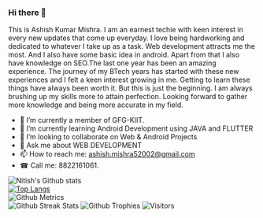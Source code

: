 ### Hi there 👋

This is Ashish Kumar Mishra. I am an earnest techie with keen interest in every new updates that come up everyday. I love being hardworking and dedicated to whatever I take up as a task. Web development attracts me the most. And I also have some basic idea in android. Apart from that I also have knowledge on SEO.The last one year has been an amazing experience. The journey of my BTech years has started with these new experiences and I felt a keen interest growing in me. Getting to learn these things have always been worth it. But this is just the beginning. I am always brushing up my skills more to attain perfection. Looking forward to gather more knowledge and being more accurate in my field.


- 🔭 I’m currently a member of GFG-KIIT.
- 🌱 I’m currently learning Android Development using JAVA and FLUTTER
- 👯 I’m looking to collaborate on Web & Android Projects
- 💬 Ask me about WEB DEVELOPMENT
- 📫 How to reach me: ashish.mishra52002@gmail.com
- ☎ Call me: 8822161061.

![Nitish's Github stats](https://github-readme-stats.vercel.app/api?username=ashishmishra-bit&show_icons=true&hide_border=true&count_private=true&theme=tokyonight)<br>
[![Top Langs](https://github-readme-stats.vercel.app/api/top-langs/?username=ashishmishra-bit&theme=tokyonight)](https://github.com/nks102000/github-readme-stats)<br>
![Github Metrics](https://metrics.lecoq.io/ashishmishra-bit)  
![Github Streak Stats](https://github-readme-streak-stats.herokuapp.com/?user=ashishmishra-bit&theme=tokyonight) 
![Github Trophies](https://github-profile-trophy.vercel.app/?username=ashishmishra-bit) 
![Visitors](https://visitor-badge.glitch.me/badge?page_id=ashishmishra-bit.ashishmishra-bit)
